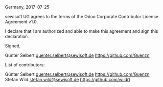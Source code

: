 Germany, 2017-07-25

sewisoft UG agrees to the terms of the Odoo Corporate
Contributor License Agreement v1.0.

I declare that I am authorized and able to make this agreement and sign this 
declaration.

Signed,

Günter Selbert guenter.selbert@sewisoft.de https://github.com/Guenzn

List of contributors:

Günter Selbert guenter.selbert@sewisoft.de https://github.com/Guenzn
Stefan Wild stefan.wild@sewisoft.de https://github.com/wildi1
